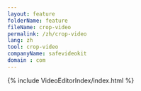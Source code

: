 ```yaml
---
layout: feature
folderName: feature
fileName: crop-video
permalink: /zh/crop-video
lang: zh
tool: crop-video
companyName: safevideokit
domain : com
---
```


{% include VideoEditorIndex/index.html %}

   